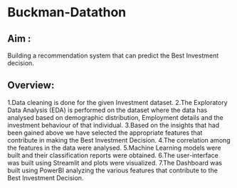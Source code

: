 # Buckman-Datathon
## Aim : 
Building a recommendation system that can predict the Best Investment decision.
## Overview:
1.Data cleaning is done for the given Investment dataset.
2.The Exploratory Data Analysis (EDA) is performed on the dataset where the data has analysed based on demographic distribution, Employment details and the investment behaviour of that individual.
3.Based on the insights that had been gained above we have selected the appropriate features that contribute in making the Best Investment Decision.
4.The correlation among the features in the data were analysed.
5.Machine Learning models were built and their classification reports were obtained.
6.The user-interface was built using Streamlit and plots were visualized.
7.The Dashboard was built using PowerBI analyzing the various features that contribute to the Best Investment Decision. 
